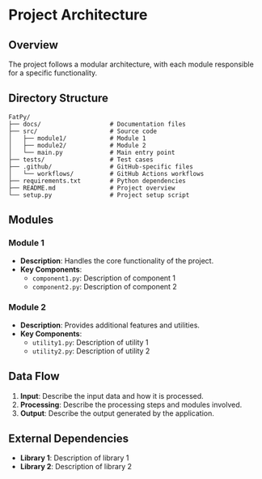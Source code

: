 # Project Architecture

## Overview

The project follows a modular architecture, with each module responsible for a specific functionality.

## Directory Structure

```
FatPy/
├── docs/                   # Documentation files
├── src/                    # Source code
│   ├── module1/            # Module 1
│   ├── module2/            # Module 2
│   └── main.py             # Main entry point
├── tests/                  # Test cases
├── .github/                # GitHub-specific files
│   └── workflows/          # GitHub Actions workflows
├── requirements.txt        # Python dependencies
├── README.md               # Project overview
└── setup.py                # Project setup script
```

## Modules

### Module 1

- **Description**: Handles the core functionality of the project.
- **Key Components**:
  - `component1.py`: Description of component 1
  - `component2.py`: Description of component 2

### Module 2

- **Description**: Provides additional features and utilities.
- **Key Components**:
  - `utility1.py`: Description of utility 1
  - `utility2.py`: Description of utility 2

## Data Flow

1. **Input**: Describe the input data and how it is processed.
2. **Processing**: Describe the processing steps and modules involved.
3. **Output**: Describe the output generated by the application.

## External Dependencies

- **Library 1**: Description of library 1
- **Library 2**: Description of library 2